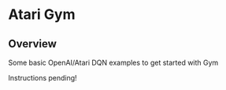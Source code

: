 # Atari Gym

## Overview

Some basic OpenAI/Atari DQN examples to get started with Gym

Instructions pending!
